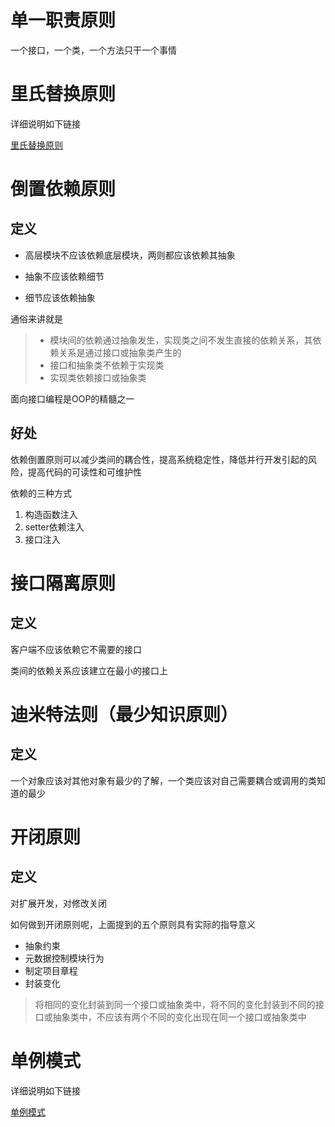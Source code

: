 # 单一职责原则
一个接口，一个类，一个方法只干一个事情

# 里氏替换原则
详细说明如下链接

[里氏替换原则](https://weinh.github.io/design_patterns/docs/lsp)
# 倒置依赖原则
## 定义
* 高层模块不应该依赖底层模块，两则都应该依赖其抽象

* 抽象不应该依赖细节

* 细节应该依赖抽象

通俗来讲就是
>* 模块间的依赖通过抽象发生，实现类之间不发生直接的依赖关系，其依赖关系是通过接口或抽象类产生的
>* 接口和抽象类不依赖于实现类
>* 实现类依赖接口或抽象类

面向接口编程是OOP的精髓之一

## 好处
依赖倒置原则可以减少类间的耦合性，提高系统稳定性，降低并行开发引起的风险，提高代码的可读性和可维护性

依赖的三种方式
1. 构造函数注入
2. setter依赖注入
3. 接口注入

# 接口隔离原则
## 定义
客户端不应该依赖它不需要的接口

类间的依赖关系应该建立在最小的接口上

# 迪米特法则（最少知识原则）
## 定义
一个对象应该对其他对象有最少的了解，一个类应该对自己需要耦合或调用的类知道的最少

# 开闭原则
## 定义
对扩展开发，对修改关闭

如何做到开闭原则呢，上面提到的五个原则具有实际的指导意义
* 抽象约束
* 元数据控制模块行为
* 制定项目章程
* 封装变化
>将相同的变化封装到同一个接口或抽象类中，将不同的变化封装到不同的接口或抽象类中，不应该有两个不同的变化出现在同一个接口或抽象类中

# 单例模式
详细说明如下链接

[单例模式](https://weinh.github.io/design_patterns/docs/singleton_pattern)